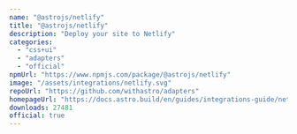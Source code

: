 ```yaml
---
name: "@astrojs/netlify"
title: "@astrojs/netlify"
description: "Deploy your site to Netlify"
categories:
  - "css+ui"
  - "adapters"
  - "official"
npmUrl: "https://www.npmjs.com/package/@astrojs/netlify"
image: "/assets/integrations/netlify.svg"
repoUrl: "https://github.com/withastro/adapters"
homepageUrl: "https://docs.astro.build/en/guides/integrations-guide/netlify/"
downloads: 27481
official: true
---
```

